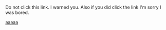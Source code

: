 Do not click this link. I warned you. Also if you did click the link I'm sorry I was bored.

[aaaaa](https://www.youtube.com/watch?v=dQw4w9WgXcQ)
